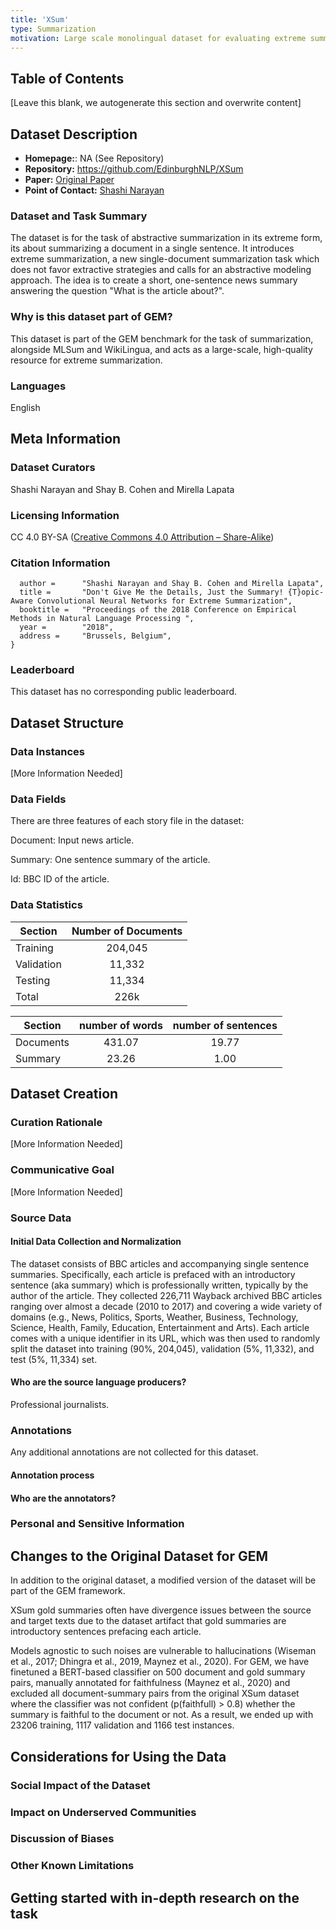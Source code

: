```yaml
---
title: 'XSum'
type: Summarization
motivation: Large scale monolingual dataset for evaluating extreme summarization.
---
```


## Table of Contents

[Leave this blank, we autogenerate this section and overwrite content]

## Dataset Description

- **Homepage:**: NA (See Repository)
- **Repository:** https://github.com/EdinburghNLP/XSum
- **Paper:** [Original Paper](https://www.aclweb.org/anthology/D18-1206)
- **Point of Contact:** [Shashi Narayan](shashi.narayan@gmail.com)

### Dataset and Task Summary

The dataset is for the task of abstractive summarization in its extreme form, its about summarizing a document in a single sentence. It introduces extreme summarization, a new single-document summarization task which does not favor extractive strategies and calls for an abstractive modeling approach. The idea is to create a short, one-sentence news summary answering the question "What is the article about?".

### Why is this dataset part of GEM?

This dataset is part of the GEM benchmark for the task of summarization, alongside MLSum and WikiLingua, and acts as a large-scale, high-quality resource for extreme summarization.

### Languages

English

## Meta Information

### Dataset Curators

Shashi Narayan and Shay B. Cohen and Mirella Lapata

### Licensing Information

CC 4.0 BY-SA ([Creative Commons 4.0 Attribution – Share-Alike](https://creativecommons.org/licenses/by-sa/4.0/))

### Citation Information

```@InProceedings{xsum-emnlp,
  author =      "Shashi Narayan and Shay B. Cohen and Mirella Lapata",
  title =       "Don't Give Me the Details, Just the Summary! {T}opic-Aware Convolutional Neural Networks for Extreme Summarization",
  booktitle =   "Proceedings of the 2018 Conference on Empirical Methods in Natural Language Processing ",
  year =        "2018",
  address =     "Brussels, Belgium",
}
```

### Leaderboard

This dataset has no corresponding public leaderboard.

## Dataset Structure

### Data Instances

[More Information Needed]

### Data Fields

There are three features of each story file in the dataset:

Document: Input news article.

Summary: One sentence summary of the article.

Id: BBC ID of the article.

### Data Statistics

| Section   | Number of Documents          | 
| ------------- |:-------------:| 
| Training     | 204,045 | 
| Validation     | 11,332      | 
| Testing | 11,334    |  
| Total | 226k |

| Section       |  number of words| number of sentences |
| ------------- |:-------------:| :-------------:|
| Documents      | 431.07     | 19.77 |
| Summary    | 23.26      | 1.00 |

## Dataset Creation

### Curation Rationale

[More Information Needed]

### Communicative Goal

[More Information Needed]


### Source Data

#### Initial Data Collection and Normalization

The dataset consists of BBC articles and accompanying single sentence summaries. Specifically, each article is prefaced with an introductory sentence (aka summary) which is professionally written, typically by the author of the article. They collected 226,711 Wayback archived BBC articles ranging over almost a decade (2010 to 2017) and covering a wide variety of domains (e.g., News, Politics, Sports, Weather, Business, Technology, Science, Health, Family, Education, Entertainment and Arts). Each article comes with a unique identifier in its URL, which was then used to randomly split the dataset into training (90%, 204,045), validation (5%, 11,332), and test (5%, 11,334) set. 

#### Who are the source language producers?

Professional journalists.

### Annotations

Any additional annotations are not collected for this dataset.

#### Annotation process

#### Who are the annotators?

### Personal and Sensitive Information

## Changes to the Original Dataset for GEM

In addition to the original dataset, a modified version of the dataset will be part of the GEM framework.

XSum gold summaries often have divergence issues between the source and target texts due to the dataset artifact that gold summaries are introductory sentences prefacing each article. 

Models agnostic to such noises are vulnerable to hallucinations (Wiseman et al., 2017; Dhingra et al., 2019, Maynez et al., 2020).  For GEM, we have finetuned a BERT-based classifier on 500 document and gold summary pairs, manually annotated for faithfulness (Maynez et al., 2020) and excluded all document-summary pairs from the original XSum dataset where the classifier was not confident (p(faithfull) > 0.8) whether the summary is faithful to the document or not. As a result, we ended up with 23206 training, 1117 validation and 1166 test instances. 

## Considerations for Using the Data

### Social Impact of the Dataset

### Impact on Underserved Communities


### Discussion of Biases


### Other Known Limitations


## Getting started with in-depth research on the task

